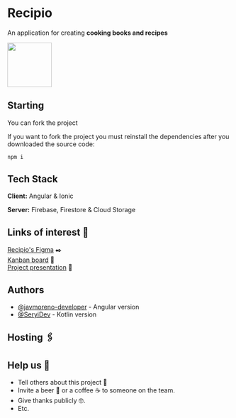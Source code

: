 
# Recipio

An application for creating **cooking books and recipes**


<img src="https://user-images.githubusercontent.com/55782974/224534190-d2e9adc0-82d3-4258-a38e-95edf3fbac95.png" data-canonical-src="https://user-images.githubusercontent.com/55782974/224534190-d2e9adc0-82d3-4258-a38e-95edf3fbac95.png" width="100" height="100" />

## Starting
You can fork the project

If you want to fork the project you must reinstall the dependencies after you downloaded the source code:
```javascript
npm i
```



## Tech Stack

**Client:** Angular & Ionic

**Server:** Firebase, Firestore & Cloud Storage

## Links of interest 📖
[Recipio's Figma](https://www.figma.com/file/hkerUdn2Eeo5qzy891yBh5/Galley?node-id=101%3A2&t=nZJpp9tfTj3iZ2RE-0) ✒️\
[Kanban board](https://base.zenkit.com/c/gNiFMM6O7/recipio?v=ez6BbC_f-c) 👷\
[Project presentation](https://youtu.be/87KITr_8ppw) 💯

## Authors

- [@javmoreno-developer](https://github.com/javmoreno-developer) - Angular version
- [@SeryiDev](https://github.com/SeryiDev) - Kotlin version


## Hosting 🖇️

## Help us 🎁
* Tell others about this project 📢
* Invite a beer 🍺 or a coffee ☕ to someone on the team. 
* Give thanks publicly 🤓.
* Etc.
